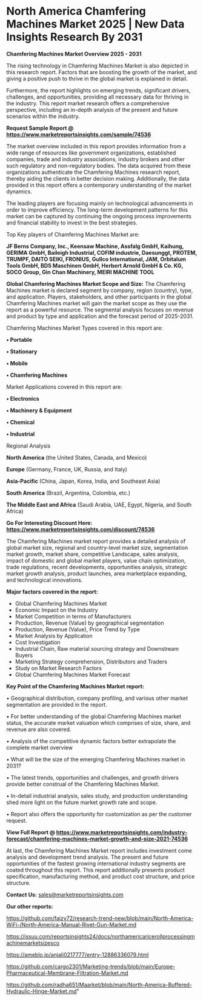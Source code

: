 # North America Chamfering Machines Market 2025 | New Data Insights Research By 2031

<Strong> Chamfering Machines Market Overview 2025 - 2031</strong>

The rising technology in Chamfering Machines Market is also depicted in this research report. Factors that are boosting the growth of the market, and giving a positive push to thrive in the global market is explained in detail.

Furthermore, the report highlights on emerging trends, significant drivers, challenges, and opportunities, providing all necessary data for thriving in the industry. This report market research offers a comprehensive perspective, including an in-depth analysis of the present and future scenarios within the industry.

<strong>Request Sample Report @ <a href=https://www.marketreportsinsights.com/sample/74536>https://www.marketreportsinsights.com/sample/74536</a></strong>

The market overview included in this report provides information from a wide range of resources like government organizations, established companies, trade and industry associations, industry brokers and other such regulatory and non-regulatory bodies. The data acquired from these organizations authenticate the Chamfering Machines research report, thereby aiding the clients in better decision making. Additionally, the data provided in this report offers a contemporary understanding of the market dynamics.

The leading players are focusing mainly on technological advancements in order to improve efficiency. The long-term development patterns for this market can be captured by continuing the ongoing process improvements and financial stability to invest in the best strategies.

Top Key players of Chamfering Machines Market are:

<strong>JF Berns Company, Inc., Keensaw Machine, Assfalg GmbH, Kaihung, GERIMA GmbH, Baileigh Industrial, COFIM industrie, Daesunggt, PROTEM, TRUMPF, DAITO SEIKI, FRONIUS, Gullco International, JAM, Orbitalum Tools GmbH, BDS Maschinen GmbH, Herbert Arnold GmbH & Co. KG, SOCO Group, Gin Chan Machinery, MEIRI MACHINE TOOL</strong>

<strong><b>Global Chamfering Machines Market Scope and Size:</b></strong>
The Chamfering Machines market is declared segment by company, region (country), type, and application. Players, stakeholders, and other participants in the global Chamfering Machines market will gain the market scope as they use the report as a powerful resource. The segmental analysis focuses on revenue and product by type and application and the forecast period of 2025-2031.

Chamfering Machines Market Types covered in this report are:

<strong>• Portable

• Stationary

• Mobile

• Chamfering Machines</strong>

Market Applications covered in this report are:

<strong>• Electronics

• Machinery & Equipment

• Chemical

• Industrial</strong> 

Regional Analysis

<strong>North America</strong> (the United States, Canada, and Mexico)

<strong>Europe</strong> (Germany, France, UK, Russia, and Italy)

<strong>Asia-Pacific</strong> (China, Japan, Korea, India, and Southeast Asia)

<strong>South America</strong> (Brazil, Argentina, Colombia, etc.)

<strong>The Middle East and Africa</strong> (Saudi Arabia, UAE, Egypt, Nigeria, and South Africa)

<strong>Go For Interesting Discount Here: <a href=https://www.marketreportsinsights.com/discount/74536>https://www.marketreportsinsights.com/discount/74536</a></strong>

The Chamfering Machines market report provides a detailed analysis of global market size, regional and country-level market size, segmentation market growth, market share, competitive Landscape, sales analysis, impact of domestic and global market players, value chain optimization, trade regulations, recent developments, opportunities analysis, strategic market growth analysis, product launches, area marketplace expanding, and technological innovations.

<strong><b>Major factors covered in the report:</b></strong>
<ul>
  <li>Global Chamfering Machines Market </li>
  <li>Economic Impact on the Industry</li>
  <li>Market Competition in terms of Manufacturers</li>
  <li>Production, Revenue (Value) by geographical segmentation</li>
  <li>Production, Revenue (Value), Price Trend by Type</li>
  <li>Market Analysis by Application</li>
  <li>Cost Investigation</li>
  <li>Industrial Chain, Raw material sourcing strategy and Downstream Buyers</li>
  <li>Marketing Strategy comprehension, Distributors and Traders</li>
  <li>Study on Market Research Factors</li>
  <li>Global Chamfering Machines Market Forecast</li>
</ul>

<strong><b>Key Point of the Chamfering Machines Market report:</b></strong>

• Geographical distribution, company profiling, and various other market segmentation are provided in the report.

• For better understanding of the global Chamfering Machines market status, the accurate market valuation which comprises of size, share, and revenue are also covered.

• Analysis of the competitive dynamic factors better extrapolate the complete market overview

• What will be the size of the emerging Chamfering Machines market in 2031?

• The latest trends, opportunities and challenges, and growth drivers provide better construal of the Chamfering Machines Market.

• In-detail industrial analysis, sales study, and production understanding shed more light on the future market growth rate and scope.

• Report also offers the opportunity for customization as per the customer request.

<strong><b>View Full Report @ <a href=https://www.marketreportsinsights.com/industry-forecast/chamfering-machines-market-growth-and-size-2021-74536>https://www.marketreportsinsights.com/industry-forecast/chamfering-machines-market-growth-and-size-2021-74536</a></b></strong>


At last, the Chamfering Machines Market report includes investment come analysis and development trend analysis. The present and future opportunities of the fastest growing international industry segments are coated throughout this report. This report additionally presents product specification, manufacturing method, and product cost structure, and price structure.

<strong>Contact Us:</strong>
sales@marketreportsinsights.com

<strong>Our other reports:</strong>

<a href=https://github.com/faizy72/research-trend-new/blob/main/North-America-WiFi-/North-America-Manual-Rivet-Gun-Market.md>https://github.com/faizy72/research-trend-new/blob/main/North-America-WiFi-/North-America-Manual-Rivet-Gun-Market.md</a>

<a href=https://issuu.com/reportsinsights24/docs/northamericaricerollprocessingmachinemarketsizesco>https://issuu.com/reportsinsights24/docs/northamericaricerollprocessingmachinemarketsizesco</a>

<a href=https://ameblo.jp/anjali0217777/entry-12886336079.html>https://ameblo.jp/anjali0217777/entry-12886336079.html</a>

<a href=https://github.com/cargo2301/Marketing-trends/blob/main/Europe-Pharmaceutical-Membrane-Filtration-Market.md>https://github.com/cargo2301/Marketing-trends/blob/main/Europe-Pharmaceutical-Membrane-Filtration-Market.md</a>

<a href=https://github.com/radha651/Maarket/blob/main/North-America-Buffered-Hydraulic-Hinge-Market.md>https://github.com/radha651/Maarket/blob/main/North-America-Buffered-Hydraulic-Hinge-Market.md</a>"

